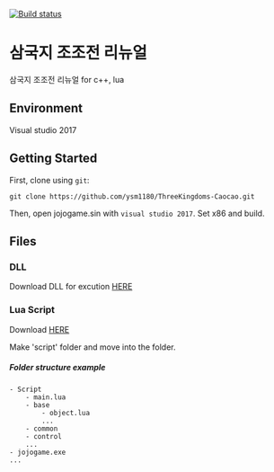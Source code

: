 [![Build status](https://ci.appveyor.com/api/projects/status/qyv85rx61q88rf7o?svg=true)](https://ci.appveyor.com/project/ysm1180/threekingdoms-caocao)

# 삼국지 조조전 리뉴얼

삼국지 조조전 리뉴얼 for c++, lua

## Environment
Visual studio 2017

## Getting Started
First, clone using `git`:
```
git clone https://github.com/ysm1180/ThreeKingdoms-Caocao.git
```

Then, open jojogame.sin with `visual studio 2017`.
Set x86 and build.

## Files 
###  DLL
[1]: https://drive.google.com/open?id=1yFI_eygUS8rHSiJ8b218gQBGaUtQPBjH
Download DLL for excution [HERE][1]

### Lua Script
[2]: https://drive.google.com/open?id=12O4JGGW5Yhx1Pa0YDN0fToQZgfhOWGbA
Download [HERE][2]

Make 'script' folder and move into the folder.

##### Folder structure example
```
- Script
    - main.lua
    - base
        - object.lua
        ...
    - common        
    - control
    ...
- jojogame.exe
...
```